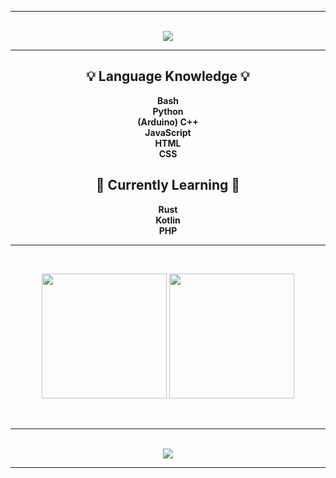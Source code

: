 <hr>
  <p align="center">
    <br>
    <img src="https://readme-typing-svg.herokuapp.com?color=%ff77ff88&lines=Welcome+to+my+Profile+:D&center=true">
  </p>
<b><hr>
  <h2 align="center">💡 Language Knowledge 💡</h2>
    <p align="center">
      Bash<br>
      Python<br>
      (Arduino) C++<br>
      JavaScript<br>
      HTML<br>
      CSS<br>
    </p>
  <h2 align="center">🚀 Currently Learning 🚀</h2>
    <p align="center">
      Rust<br>
      Kotlin<br>
      PHP<br>
    </p>
<hr></b>
  <br><p align="center">
    <img src="https://github-readme-stats.vercel.app/api?username=0xk1f0&show_icons=true&theme=dark&hide_border=true" height="200">
    <img src="https://github-readme-stats.vercel.app/api/top-langs/?username=0xk1f0&theme=dark&hide_border=true" height="200">
  </p><br>
<hr>
  <p align="center">
    <br>
    <img src="https://readme-typing-svg.herokuapp.com?color=%ff77ff88&lines=GNU%2FLinux+%3C3&center=true">
  </p>
<hr>
